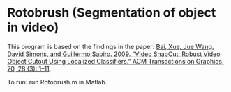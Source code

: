 # Rotobrush (Segmentation of object in video)

This program is based on the findings in the paper: [Bai, Xue, Jue Wang, David Simons, and Guillermo Sapiro. 2009. “Video SnapCut: Robust Video Object Cutout Using Localized Classifiers.” ACM Transactions on Graphics, 70, 28 (3): 1–11](https://citeseerx.ist.psu.edu/viewdoc/download?doi=10.1.1.227.6845&rep=rep1&type=pdf).

To run: run Rotobrush.m in Matlab.
